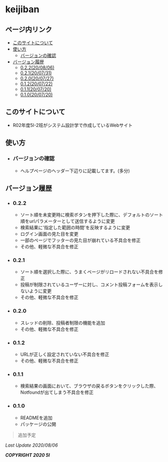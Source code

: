 # keijiban

## ページ内リンク
  - [このサイトについて](#このサイトについて)
  - [使い方](#使い方)
    - [バージョンの確認](#バージョンの確認)
  - [バージョン履歴](#バージョン履歴)
    - [0.2.2(20/08/06)](#0.2.2)
    - [0.2.1(20/07/31)](#0.2.1)
    - [0.2.0(20/07/27)](#0.2.0)
    - [0.1.2(20/07/22)](#0.1.2)
    - [0.1.1(20/07/20)](#0.1.1)
    - [0.1.0(20/07/20)](#0.1.0)


## このサイトについて

- R02年度5I-2班がシステム設計学で作成しているWebサイト

## 使い方

- ### バージョンの確認
  - ヘルプページのヘッダー下辺りに記載してます。(多分)

## バージョン履歴

- ### 0.2.2
  - ソート順を未変更時に検索ボタンを押下した際に、デフォルトのソート順をurlパラメーターとして送信するように変更
  - 検索結果に'指定した範囲の時間'を反映するように変更
  - ログイン画面の見た目を変更
  - 一部のページでフッターの見た目が崩れている不具合を修正
  - その他、軽微な不具合を修正

- ### 0.2.1
  - ソート順を選択した際に、うまくページがリロードされない不具合を修正
  - 投稿が制限されているユーザーに対し、コメント投稿フォームを表示しないように変更
  - その他、軽微な不具合を修正

- ### 0.2.0
  - スレッドの削除、投稿者制限の機能を追加
  - その他、軽微な不具合を修正

- ### 0.1.2
  - URLが正しく設定されていない不具合を修正
  - その他、軽微な不具合を修正

- ### 0.1.1
  - 検索結果の画面において、ブラウザの戻るボタンをクリックした際、  
    Notfoundが出てしまう不具合を修正

- ### 0.1.0
  -  READMEを追加
  -  パッケージの公開

> 追加予定

*Last Update 2020/08/06*

***COPYRIGHT 2020 5I***
